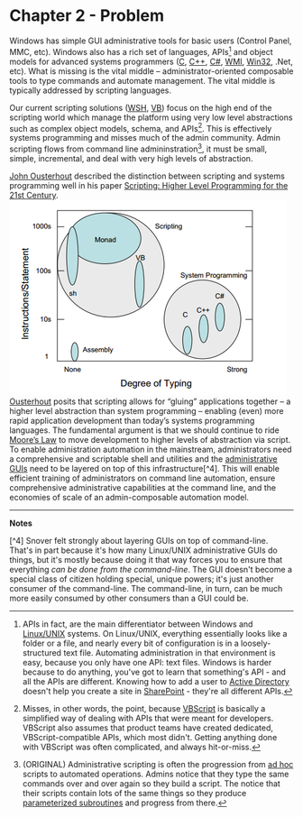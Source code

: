 # Chapter 2 - Problem

Windows has simple GUI administrative tools for basic users (Control Panel, MMC, etc). Windows also has a rich set of languages, APIs[^1] and object models for advanced systems programmers ([C](http://bit.ly/1SmIDVh), [C++](http://bit.ly/1HmcYe5), [C#](http://bit.ly/1EngdQ6), [WMI](http://bit.ly/1ekpnrY), [Win32](http://bit.ly/1IORfB2), .Net, etc). What is missing is the vital middle – administrator-oriented composable tools to type commands and automate management. The vital middle is typically addressed by scripting languages.

Our current scripting solutions ([WSH](http://bit.ly/1ekpvra), [VB](http://bit.ly/1Q0VwjT)) focus on the high end of the scripting world which manage the platform using very low level abstractions such as complex object models, schema, and APIs[^2]. This is effectively systems programming and misses much of the admin community. Admin scripting flows from command line admininstration[^3], it must be small, simple, incremental, and deal with very high levels of abstraction.

[John Ousterhout](http://web.stanford.edu/~ouster/cgi-bin/home.php) described the distinction between scripting and systems programming well in his paper [Scripting: Higher Level Programming for the 21st Century](http://web.stanford.edu/~ouster/cgi-bin/papers/scripting.pdf).
![Degree of Typing](images/degree-of-typing.png)
[Ousterhout](http://web.stanford.edu/~ouster/cgi-bin/home.php) posits that scripting allows for “gluing” applications together – a higher level abstraction than system programming – enabling (even) more rapid application development than today’s systems programming languages. The fundamental argument is that we should continue to ride [Moore’s Law](http://www.mooreslaw.org) to move development to higher levels of abstraction via script. To enable administration automation in the mainstream, administrators need a comprehensive and scriptable shell and utilities and the [administrative GUIs](https://notgartner.wordpress.com/2008/02/23/how-to-host-the-powershell-runtime/) need to be layered on top of this infrastructure[^4]. This will enable efficient training of administrators on command line automation, ensure comprehensive administrative capabilities at the command line, and the economies of scale of an admin-composable automation model.
___
**Notes**

[^1]: APIs in fact, are the main differentiator between Windows and [Linux/UNIX](http://www.cyberciti.biz/faq/what-is-the-difference-between-linux-and-unix/) systems. On Linux/UNIX, everything essentially looks like a folder or a file, and nearly every bit of configuration is in a loosely-structured text file. Automating administration in that environment is easy, because you only have one API: text files. Windows is harder because to do anything, you've got to learn that something's API - and all the APIs are different. Knowing how to add a user to [Active Directory](https://technet.microsoft.com/en-us/library/hh852274%28v=wps.630%29.aspx) doesn't help you create a site in [SharePoint](https://technet.microsoft.com/en-us/library/ff678226.aspx) - they're all different APIs.

[^2]: Misses, in other words, the point, because [VBScript](https://msdn.microsoft.com/en-us/library/d1wf56tt%28v=vs.84%29.aspx) is basically a simplified way of dealing with APIs that were meant for developers. VBScript also assumes that product teams have created dedicated, VBScript-compatible APIs, which most didn't. Getting anything done with VBScript was often complicated, and always hit-or-miss.

[^3]: (ORIGINAL) Administrative scripting is often the progression from [ad hoc](https://en.wikipedia.org/wiki/Ad_hoc) scripts to automated operations. Admins notice that they type the same commands over and over again so they build a script. The notice that their scripts contain lots of the same things so they produce [parameterized subroutines](https://technet.microsoft.com/en-us/magazine/jj554301.aspx) and progress from there.
 
[^4] Snover felt strongly about layering GUIs on top of command-line. That's in part because it's how many Linux/UNIX administrative GUIs do things, but it's mostly because doing it that way forces you to ensure that everything _can be done from the command-line_. The GUI doesn't become a special class of citizen holding special, unique powers; it's just another consumer of the command-line. The command-line, in turn, can be much more easily consumed by other consumers than a GUI could be.
